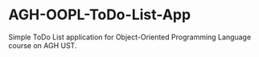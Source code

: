 # AGH-OOPL-ToDo-List-App
Simple ToDo List application for Object-Oriented Programming Language course on AGH UST.
